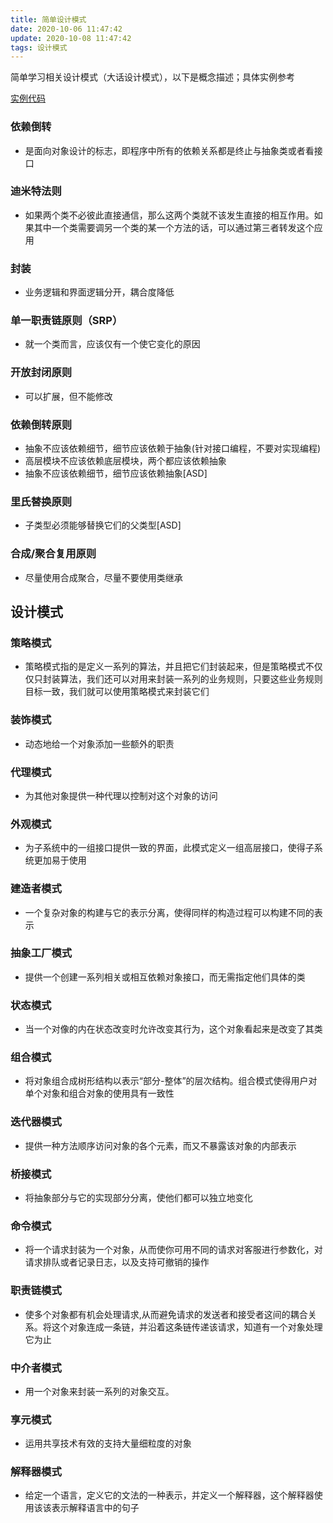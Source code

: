```yaml
---
title: 简单设计模式
date: 2020-10-06 11:47:42
update: 2020-10-08 11:47:42
tags: 设计模式
---
```


简单学习相关设计模式（大话设计模式），以下是概念描述；具体实例参考

<!--more-->

[实例代码](https://github.com/HUSTER-Qin/yoHe/tree/master/designPattern)

<!-- more -->

### 依赖倒转
* 是面向对象设计的标志，即程序中所有的依赖关系都是终止与抽象类或者看接口
### 迪米特法则
* 如果两个类不必彼此直接通信，那么这两个类就不该发生直接的相互作用。如果其中一个类需要调另一个类的某一个方法的话，可以通过第三者转发这个应用
### 封装
- 业务逻辑和界面逻辑分开，耦合度降低
### 单一职责链原则（SRP）
* 就一个类而言，应该仅有一个使它变化的原因
### 开放封闭原则
* 可以扩展，但不能修改
### 依赖倒转原则
* 抽象不应该依赖细节，细节应该依赖于抽象(针对接口编程，不要对实现编程)
* 高层模块不应该依赖底层模块，两个都应该依赖抽象
* 抽象不应该依赖细节，细节应该依赖抽象[ASD]
### 里氏替换原则
* 子类型必须能够替换它们的父类型[ASD]
### 合成/聚合复用原则
* 尽量使用合成聚合，尽量不要使用类继承

## 设计模式
### 策略模式
* 策略模式指的是定义一系列的算法，并且把它们封装起来，但是策略模式不仅仅只封装算法，我们还可以对用来封装一系列的业务规则，只要这些业务规则目标一致，我们就可以使用策略模式来封装它们
### 装饰模式
* 动态地给一个对象添加一些额外的职责
### 代理模式
* 为其他对象提供一种代理以控制对这个对象的访问
### 外观模式
* 为子系统中的一组接口提供一致的界面，此模式定义一组高层接口，使得子系统更加易于使用
### 建造者模式
* 一个复杂对象的构建与它的表示分离，使得同样的构造过程可以构建不同的表示
### 抽象工厂模式
* 提供一个创建一系列相关或相互依赖对象接口，而无需指定他们具体的类
### 状态模式
* 当一个对像的内在状态改变时允许改变其行为，这个对象看起来是改变了其类
### 组合模式
* 将对象组合成树形结构以表示“部分-整体”的层次结构。组合模式使得用户对单个对象和组合对象的使用具有一致性
### 迭代器模式
* 提供一种方法顺序访问对象的各个元素，而又不暴露该对象的内部表示
### 桥接模式
* 将抽象部分与它的实现部分分离，使他们都可以独立地变化
### 命令模式
* 将一个请求封装为一个对象，从而使你可用不同的请求对客服进行参数化，对请求排队或者记录日志，以及支持可撤销的操作
### 职责链模式
* 使多个对象都有机会处理请求,从而避免请求的发送者和接受者这间的耦合关系。将这个对象连成一条链，并沿着这条链传递该请求，知道有一个对象处理它为止

### 中介者模式
* 用一个对象来封装一系列的对象交互。
###  享元模式
* 运用共享技术有效的支持大量细粒度的对象
### 解释器模式
* 给定一个语言，定义它的文法的一种表示，并定义一个解释器，这个解释器使用该该表示解释语言中的句子
